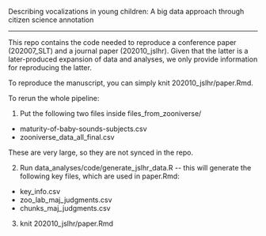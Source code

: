 Describing vocalizations in young children: A big data approach through citizen science annotation

--------------------------------------------------------------

This repo contains the code needed to reproduce a conference paper (202007_SLT) and a journal paper (202010_jslhr). Given that the latter is a later-produced expansion of data and analyses, we only provide information for reproducing the latter.

To reproduce the manuscript, you can simply knit 202010_jslhr/paper.Rmd.

To rerun the whole pipeline:

1. Put the following two files inside files_from_zooniverse/

- maturity-of-baby-sounds-subjects.csv
- zooniverse_data_all_final.csv

These are very large, so they are not synced in the repo.

2. Run data_analyses/code/generate_jslhr_data.R -- this will generate the following key files, which are used in paper.Rmd:

- key_info.csv
- zoo_lab_maj_judgments.csv- chunks_maj_judgments.csv


3. knit 202010_jslhr/paper.Rmd
